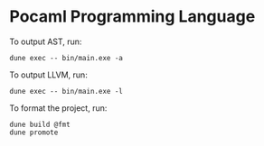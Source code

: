 # Pocaml Programming Language

To output AST, run:
```
dune exec -- bin/main.exe -a
```

To output LLVM, run:
```
dune exec -- bin/main.exe -l
```

To format the project, run:
```
dune build @fmt
dune promote
```